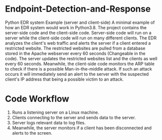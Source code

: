 # Endpoint-Detection-and-Response
Python EDR system Example (server and client-side)
A minimal example of how an EDR system would work in Python3.8. The project contains the server-side code and the client-side code.
Server-side code will run on a server while the client-side code will run on many different clients. The EDR analyzes the client's web traffic and alerts the server if a client entered a restricted website. The restricted websites are pulled from a database stored in the Apache webserver every 60 seconds (Changeable in the code). The server updates the restricted websites list and the clients as well every 60 seconds.
Meanwhile, the client-side code monitors the ARP table to check if there is a possible Man-in-the-middle attack. If such an attack occurs it will immediately send an alert to the server with the suspected client's IP address that being a possible victim to an attack.

# Code Workflow
1. Runs a listening server on a Linux machine.
2. Clients connecting to the server and sends data to the server.
3. Server logs relevant data to log files.
4. Meanwhile, the server monitors if a client has been disconnected and alerts to the screen.


